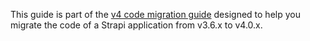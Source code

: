 This guide is part of the [v4 code migration guide](/developer-docs/latest/update-migration-guides/migration-guides/v4/code-migration.md) designed to help you migrate the code of a Strapi application from v3.6.x to v4.0.x.
